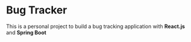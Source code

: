 # Bug Tracker

This is a personal project to build a bug tracking application with **React.js** and **Spring Boot**
